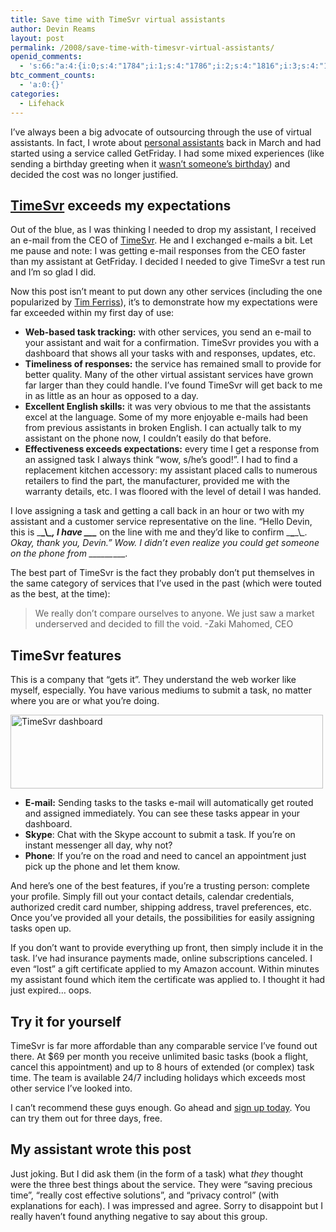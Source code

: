 ```yaml
---
title: Save time with TimeSvr virtual assistants
author: Devin Reams
layout: post
permalink: /2008/save-time-with-timesvr-virtual-assistants/
openid_comments:
  - 's:66:"a:4:{i:0;s:4:"1784";i:1;s:4:"1786";i:2;s:4:"1816";i:3;s:4:"1821";}";'
btc_comment_counts:
  - 'a:0:{}'
categories:
  - Lifehack
---
```

I&#8217;ve always been a big advocate of outsourcing through the use of virtual assistants. In fact, I wrote about [personal assistants][1] back in March and had started using a service called GetFriday. I had some mixed experiences (like sending a birthday greeting when it [wasn&#8217;t someone&#8217;s birthday][2]) and decided the cost was no longer justified.

## [TimeSvr][3] exceeds my expectations

Out of the blue, as I was thinking I needed to drop my assistant, I received an e-mail from the CEO of [TimeSvr][3]. He and I exchanged e-mails a bit. Let me pause and note: I was getting e-mail responses from the CEO faster than my assistant at GetFriday. I decided I needed to give TimeSvr a test run and I&#8217;m so glad I did.

Now this post isn&#8217;t meant to put down any other services (including the one popularized by [Tim Ferriss][4]), it&#8217;s to demonstrate how my expectations were far exceeded within my first day of use:

*   **Web-based task tracking:** with other services, you send an e-mail to your assistant and wait for a confirmation. TimeSvr provides you with a dashboard that shows all your tasks with and responses, updates, etc.
*   **Timeliness of responses:** the service has remained small to provide for better quality. Many of the other virtual assistant services have grown far larger than they could handle. I&#8217;ve found TimeSvr will get back to me in as little as an hour as opposed to a day.
*   **Excellent English skills:** it was very obvious to me that the assistants excel at the language. Some of my more enjoyable e-mails had been from previous assistants in broken English. I can actually talk to my assistant on the phone now, I couldn&#8217;t easily do that before.
*   **Effectiveness exceeds expectations:** every time I get a response from an assigned task I always think &#8220;wow, s/he&#8217;s good!&#8221;. I had to find a replacement kitchen accessory: my assistant placed calls to numerous retailers to find the part, the manufacturer, provided me with the warranty details, etc. I was floored with the level of detail I was handed.

I love assigning a task and getting a call back in an hour or two with my assistant and a customer service representative on the line. &#8220;Hello Devin, this is \___\_\\_\_, I have \_\_\____ on the line with me and they&#8217;d like to confirm \___\___\_\\_\_. Okay, thank you, Devin.&#8221; Wow. I didn&#8217;t even realize you could get someone on the phone from \_\_\___\_____.

The best part of TimeSvr is the fact they probably don&#8217;t put themselves in the same category of services that I&#8217;ve used in the past (which were touted as the best, at the time):

> We really don&#8217;t compare ourselves to anyone. We just saw a market underserved and decided to fill the void. -Zaki Mahomed, CEO

## TimeSvr features

This is a company that &#8220;gets it&#8221;. They understand the web worker like myself, especially. You have various mediums to submit a task, no matter where you are or what you&#8217;re doing.

[<img src="http://farm4.static.flickr.com/3203/3117706069_0a6142205d.jpg" width="500" height="118" alt="TimeSvr dashboard" />][5]

*   **E-mail:** Sending tasks to the tasks e-mail will automatically get routed and assigned immediately. You can see these tasks appear in your dashboard.
*   **Skype**: Chat with the Skype account to submit a task. If you&#8217;re on instant messenger all day, why not?
*   **Phone**: If you&#8217;re on the road and need to cancel an appointment just pick up the phone and let them know.

And here&#8217;s one of the best features, if you&#8217;re a trusting person: complete your profile. Simply fill out your contact details, calendar credentials, authorized credit card number, shipping address, travel preferences, etc. Once you&#8217;ve provided all your details, the possibilities for easily assigning tasks open up.

If you don&#8217;t want to provide everything up front, then simply include it in the task. I&#8217;ve had insurance payments made, online subscriptions canceled. I even &#8220;lost&#8221; a gift certificate applied to my Amazon account. Within minutes my assistant found which item the certificate was applied to. I thought it had just expired&#8230; oops.

## Try it for yourself

TimeSvr is far more affordable than any comparable service I&#8217;ve found out there. At $69 per month you receive unlimited basic tasks (book a flight, cancel this appointment) and up to 8 hours of extended (or complex) task time. The team is available 24/7 including holidays which exceeds most other service I&#8217;ve looked into.

I can&#8217;t recommend these guys enough. Go ahead and [sign up today][3]. You can try them out for three days, free.

## My assistant wrote this post

Just joking. But I did ask them (in the form of a task) what *they* thought were the three best things about the service. They were &#8220;saving precious time&#8221;, &#8220;really cost effective solutions&#8221;, and &#8220;privacy control&#8221; (with explanations for each). I was impressed and agree. Sorry to disappoint but I really haven&#8217;t found anything negative to say about this group.

 [1]: https://devin.rea.ms/2008/do-you-need-a-personal-assistant/
 [2]: https://devin.rea.ms/2008/dreams-daily-dosage-3/
 [3]: http://www.timesvr.com/?affiliate=devinreams
 [4]: http://www.fourhourworkweek.com/
 [5]: http://www.flickr.com/photos/devdev/3117706069/ "TimeSvr dashboard by devinreams, on Flickr"